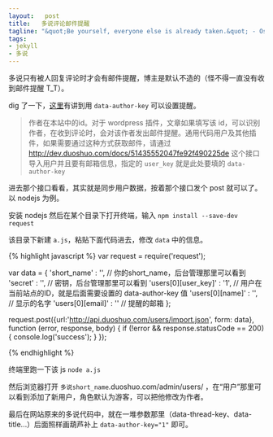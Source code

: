 ```yaml
--- 
layout:   post
title:   多说评论邮件提醒
tagline: "&quot;Be yourself, everyone else is already taken.&quot; - Oscar Wilde"
tags: 
- jekyll
- 多说
---
```


多说只有被人回复评论时才会有邮件提醒，博主是默认不造的（怪不得一直没有收到邮件提醒 T_T）。

dig 了一下，[这里](http://dev.duoshuo.com/docs/5003ecd94cab3e7250000008/)有讲到用 `data-author-key` 可以设置提醒。

> 作者在本站中的id。对于 wordpress 插件，文章如果填写该 id，可以识别作者，在收到评论时，会对该作者发出邮件提醒。通用代码用户及其他插件，如果需要通过这种方式获取邮件，请通过 <http://dev.duoshuo.com/docs/51435552047fe92f490225de> 这个接口导入用户并且要有邮箱信息，指定的 `user_key` 就是此处要填的 `data-author-key`

进去那个接口看看，其实就是同步用户数据，按着那个接口发个 post 就可以了。以 nodejs 为例。

安装 nodejs 然后在某个目录下打开终端，输入 `npm install --save-dev request`

该目录下新建 `a.js`，粘贴下面代码进去，修改 `data` 中的信息。

{% highlight javascript %}
var request = require('request');

var data = {
  'short_name'         : '',    // 你的short_name，后台管理那里可以看到
  'secret'             : '',    // 密钥，后台管理那里可以看到
  'users[0][user_key]' : '1',   // 用户在当前站点的ID，就是后面需要设置的 data-author-key 值
  'users[0][name]'     : '',    // 显示的名字
  'users[0][email]'    : ''     // 提醒的邮箱
};

request.post({url:'http://api.duoshuo.com/users/import.json', form: data}, function (error, response, body) {
  if (!error && response.statusCode == 200) {
    console.log('success');
  }
});

{% endhighlight %}

终端里跑一下该 js `node a.js`

然后浏览器打开 `多说short_name`.duoshuo.com/admin/users/ ，在“用户”那里可以看到添加了新用户，角色默认为游客，可以把他修改为作者。

最后在网站原来的多说代码中，就在一堆参数那里（data-thread-key、data-title...）后面照样画葫芦补上 `data-author-key="1"` 即可。
